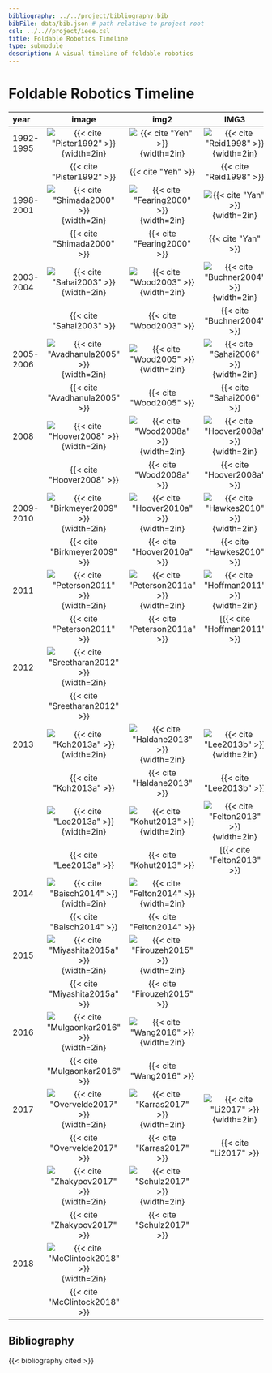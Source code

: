 ```yaml
---
bibliography: ../../project/bibliography.bib
bibFile: data/bib.json # path relative to project root
csl: ../..//project/ieee.csl
title: Foldable Robotics Timeline
type: submodule
description: A visual timeline of foldable robotics
---
```

# Foldable Robotics Timeline

| year      |                                         image                                          |                                      img2                                       |                                     IMG3                                      |
|:----------|:--------------------------------------------------------------------------------------:|:-------------------------------------------------------------------------------:|:-----------------------------------------------------------------------------:|
| 1992-1995 |      ![{{< cite "Pister1992" >}}](../../figures-external/background/Picture1.png){width=2in}       |      ![{{< cite "Yeh" >}}](../../figures-external/background/Picture2.png){width=2in}       |   ![{{< cite "Reid1998" >}}](../../figures-external/background/Picture4.png){width=2in}   |
|           |                                     {{< cite "Pister1992" >}}                                      |                                     {{< cite "Yeh" >}}                                      |                                  {{< cite "Reid1998" >}}                                  |
| 1998-2001 |      ![{{< cite "Shimada2000" >}}](../../figures-external/background/Picture5.png){width=2in}      |  ![{{< cite "Fearing2000" >}}](../../figures-external/background/Picture6.png){width=2in}   |     ![{{< cite "Yan" >}}](../../figures-external/background/Picture7.png){width=2in}      |
|           |                                     {{< cite "Shimada2000" >}}                                     |                                 {{< cite "Fearing2000" >}}                                  |                                    {{< cite "Yan" >}}                                     |
| 2003-2004 |       ![{{< cite "Sahai2003" >}}](../../figures-external/background/Picture8.png){width=2in}       |    ![{{< cite "Wood2003" >}}](../../figures-external/background/Picture9.png){width=2in}    | ![{{< cite "Buchner2004" >}}](../../figures-external/background/Picture10.png){width=2in} |
|           |                                      {{< cite "Sahai2003" >}}                                      |                                   {{< cite "Wood2003" >}}                                   |                                {{< cite "Buchner2004" >}}                                 |
| 2005-2006 |    ![{{< cite "Avadhanula2005" >}}](../../figures-external/background/Picture11.png){width=2in}    |   ![{{< cite "Wood2005" >}}](../../figures-external/background/Picture12.png){width=2in}    |  ![{{< cite "Sahai2006" >}}](../../figures-external/background/Picture13.png){width=2in}  |
|           |                                   {{< cite "Avadhanula2005" >}}                                    |                                   {{< cite "Wood2005" >}}                                   |                                 {{< cite "Sahai2006" >}}                                  |
| 2008      |      ![{{< cite "Hoover2008" >}}](../../figures-external/background/Picture14.png){width=2in}      |   ![{{< cite "Wood2008a" >}}](../../figures-external/background/Picture15.png){width=2in}   | ![{{< cite "Hoover2008a" >}}](../../figures-external/background/Picture16.png){width=2in} |
|           |                                     {{< cite "Hoover2008" >}}                                      |                                  {{< cite "Wood2008a" >}}                                   |                                {{< cite "Hoover2008a" >}}                                 |
| 2009-2010 |    ![{{< cite "Birkmeyer2009" >}}](../../figures-external/background/Picture17.png){width=2in}     |  ![{{< cite "Hoover2010a" >}}](../../figures-external/background/Picture20.png){width=2in}  | ![{{< cite "Hawkes2010" >}}](../../figures-external/background/Picture24.png){width=2in}  |
|           |                                    {{< cite "Birkmeyer2009" >}}                                    |                                 {{< cite "Hoover2010a" >}}                                  |                                 {{< cite "Hawkes2010" >}}                                 |
| 2011      |     ![{{< cite "Peterson2011" >}}](../../figures-external/background/Picture18.png){width=2in}     | ![{{< cite "Peterson2011a" >}}](../../figures-external/background/Picture22.png){width=2in} | ![{{< cite "Hoffman2011" >}}](../../figures-external/background/Picture27.png){width=2in} |
|           |                                    {{< cite "Peterson2011" >}}                                     |                                {{< cite "Peterson2011a" >}}                                 |                                [{{< cite "Hoffman2011" >}}                                |
| 2012      |    ![{{< cite "Sreetharan2012" >}}](../../figures-external/background/Picture28.png){width=2in}    |                                                                                 |                                                                               |
|           |                                   {{< cite "Sreetharan2012" >}}                                    |                                                                                 |                                                                               |
| 2013      |       ![{{< cite "Koh2013a" >}}](../../figures-external/background/Picture19.png){width=2in}       |  ![{{< cite "Haldane2013" >}}](../../figures-external/background/Picture21.png){width=2in}  |  ![{{< cite "Lee2013b" >}}](../../figures-external/background/Picture23.png){width=2in}   |
|           |                                      {{< cite "Koh2013a" >}}                                       |                                 {{< cite "Haldane2013" >}}                                  |                                  {{< cite "Lee2013b" >}}                                  |
|           |       ![{{< cite "Lee2013a" >}}](../../figures-external/background/Picture25.png){width=2in}       |   ![{{< cite "Kohut2013" >}}](../../figures-external/background/Picture26.png){width=2in}   | ![{{< cite "Felton2013" >}}](../../figures-external/background/Picture29.png){width=2in}  |
|           |                                      {{< cite "Lee2013a" >}}                                       |                                  {{< cite "Kohut2013" >}}                                   |                                [{{< cite "Felton2013" >}}                                 |
| 2014      |      ![{{< cite "Baisch2014" >}}](../../figures-external/background/Picture30.png){width=2in}      |  ![{{< cite "Felton2014" >}}](../../figures-external/background/Picture31.png){width=2in}   |                                                                               |
|           |                                     {{< cite "Baisch2014" >}}                                      |                                  {{< cite "Felton2014" >}}                                  |                                                                               |
| 2015      |    ![{{< cite "Miyashita2015a" >}}](../../figures-external/background/Picture33.png){width=2in}    | ![{{< cite "Firouzeh2015" >}}](../../figures-external/background/Picture36.png){width=2in}  |                                                                               |
|           |                                   {{< cite "Miyashita2015a" >}}                                    |                                 {{< cite "Firouzeh2015" >}}                                 |                                                                               |
| 2016      |    ![{{< cite "Mulgaonkar2016" >}}](../../figures-external/background/Picture32.png){width=2in}    |   ![{{< cite "Wang2016" >}}](../../figures-external/background/Picture38.png){width=2in}    |                                                                               |
|           |                                   {{< cite "Mulgaonkar2016" >}}                                    |                                   {{< cite "Wang2016" >}}                                   |                                                                               |
| 2017      |    ![{{< cite "Overvelde2017" >}}](../../figures-external/background/Picture34.png){width=2in}     |  ![{{< cite "Karras2017" >}}](../../figures-external/background/Picture35.png){width=2in}   |   ![{{< cite "Li2017" >}}](../../figures-external/background/Picture37.png){width=2in}    |
|           |                                    {{< cite "Overvelde2017" >}}                                    |                                  {{< cite "Karras2017" >}}                                  |                                   {{< cite "Li2017" >}}                                   |
|           |           ![{{< cite "Zhakypov2017" >}}](../../figures-external/background/){width=2in}            |  ![{{< cite "Schulz2017" >}}](../../figures-external/background/Picture39.png){width=2in}   |                                                                               |
|           |                                    {{< cite "Zhakypov2017" >}}                                     |                                  {{< cite "Schulz2017" >}}                                  |                                                                               |
| 2018      | ![{{< cite "McClintock2018" >}}](../../figures-external/background/milliDelta-6168.jpg){width=2in} |                                                                                 |                                                                               |
|           |                                   {{< cite "McClintock2018" >}}                                    |                                                                                 |                                                                               |

## Bibliography

{{< bibliography cited >}}
